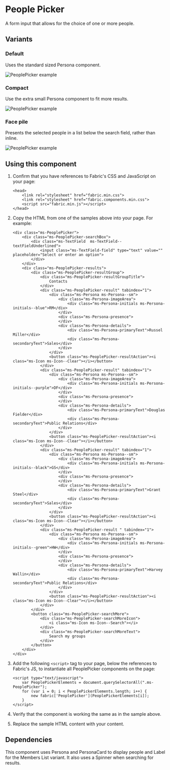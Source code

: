 # People Picker
A form input that allows for the choice of one or more people.

## Variants

### Default
Uses the standard sized Persona component.


![PeoplePicker example](https://raw.githubusercontent.com/OfficeDev/office-ui-fabric-js/master/ghdocs/component_images/PeoplePicker-default.png)


### Compact
Use the extra small Persona component to fit more results.


![PeoplePicker example](https://raw.githubusercontent.com/OfficeDev/office-ui-fabric-js/master/ghdocs/component_images/PeoplePicker-compact.png)


### Face pile
Presents the selected people in a list below the search field, rather than inline.


![PeoplePicker example](https://raw.githubusercontent.com/OfficeDev/office-ui-fabric-js/master/ghdocs/component_images/PeoplePicker-facepile.png)



## Using this component
1. Confirm that you have references to Fabric's CSS and JavaScript on your page:

    ```
    <head>
        <link rel="stylesheet" href="fabric.min.css">
        <link rel="stylesheet" href="fabric.components.min.css">
        <script src="fabric.min.js"></script>
    </head>
    ```

2. Copy the HTML from one of the samples above into your page. For example:

	```
    <div class="ms-PeoplePicker">
        <div class="ms-PeoplePicker-searchBox">
            <div class="ms-TextField  ms-TextField--textFieldUnderlined">
                <input class="ms-TextField-field" type="text" value="" placeholder="Select or enter an option">
            </div>
        </div>
        <div class="ms-PeoplePicker-results">
            <div class="ms-PeoplePicker-resultGroup">
                <div class="ms-PeoplePicker-resultGroupTitle">
                    Contacts
                </div>
                <div class="ms-PeoplePicker-result" tabindex="1">
                    <div class="ms-Persona ms-Persona--sm">
                        <div class="ms-Persona-imageArea">
                            <div class="ms-Persona-initials ms-Persona-initials--blue">RM</div>
                        </div>
                        <div class="ms-Persona-presence">
                        </div>
                        <div class="ms-Persona-details">
                            <div class="ms-Persona-primaryText">Russel Miller</div>
                            <div class="ms-Persona-secondaryText">Sales</div>
                        </div>
                    </div>
                    <button class="ms-PeoplePicker-resultAction"><i class="ms-Icon ms-Icon--Clear"></i></button>
                </div>
                <div class="ms-PeoplePicker-result" tabindex="1">
                    <div class="ms-Persona ms-Persona--sm">
                        <div class="ms-Persona-imageArea">
                            <div class="ms-Persona-initials ms-Persona-initials--purple">DF</div>
                        </div>
                        <div class="ms-Persona-presence">
                        </div>
                        <div class="ms-Persona-details">
                            <div class="ms-Persona-primaryText">Douglas Fielder</div>
                            <div class="ms-Persona-secondaryText">Public Relations</div>
                        </div>
                    </div>
                    <button class="ms-PeoplePicker-resultAction"><i class="ms-Icon ms-Icon--Clear"></i></button>
                </div>
                <div class="ms-PeoplePicker-result" tabindex="1">
                    <div class="ms-Persona ms-Persona--sm">
                        <div class="ms-Persona-imageArea">
                            <div class="ms-Persona-initials ms-Persona-initials--black">GS</div>
                        </div>
                        <div class="ms-Persona-presence">
                        </div>
                        <div class="ms-Persona-details">
                            <div class="ms-Persona-primaryText">Grant Steel</div>
                            <div class="ms-Persona-secondaryText">Sales</div>
                        </div>
                    </div>
                    <button class="ms-PeoplePicker-resultAction"><i class="ms-Icon ms-Icon--Clear"></i></button>
                </div>
                <div class="ms-PeoplePicker-result " tabindex="1">
                    <div class="ms-Persona ms-Persona--sm">
                        <div class="ms-Persona-imageArea">
                            <div class="ms-Persona-initials ms-Persona-initials--green">HW</div>
                        </div>
                        <div class="ms-Persona-presence">
                        </div>
                        <div class="ms-Persona-details">
                            <div class="ms-Persona-primaryText">Harvey Wallin</div>
                            <div class="ms-Persona-secondaryText">Public Relations</div>
                        </div>
                    </div>
                    <button class="ms-PeoplePicker-resultAction"><i class="ms-Icon ms-Icon--Clear"></i></button>
                </div>
            </div>
            <button class="ms-PeoplePicker-searchMore">
                <div class="ms-PeoplePicker-searchMoreIcon">
                    <i class="ms-Icon ms-Icon--Search"></i>
                </div>
                <div class="ms-PeoplePicker-searchMoreText">
                    Search my groups
                </div>
            </button>
        </div>
    </div>
	```

3. Add the following `<script>` tag to your page, below the references to Fabric's JS, to instantiate all PeoplePicker components on the page:

	```
    <script type="text/javascript">
        var PeoplePickerElements = document.querySelectorAll(".ms-PeoplePicker");
        for (var i = 0; i < PeoplePickerElements.length; i++) {
            new fabric['PeoplePicker'](PeoplePickerElements[i]);
        }
    </script>
	```

4. Verify that the component is working the same as in the sample above.
5. Replace the sample HTML content with your content.

## Dependencies
This component uses Persona and PersonaCard to display people and Label for the Members List variant. It also uses a Spinner when searching for results.



